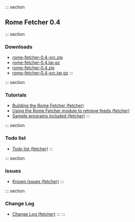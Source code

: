 ::: section
## Rome Fetcher 0.4

::: section
### Downloads

-   [rome-fetcher-0.4-src.zip](./rome-fetcher-0.4-src.zip)
-   [rome-fetcher-0.4.tar.gz](./rome-fetcher-0.4.tar.gz)
-   [rome-fetcher-0.4.zip](./rome-fetcher-0.4.zip)
-   [rome-fetcher-0.4-src.tar.gz](./rome-fetcher-0.4-src.tar.gz)
:::

::: section
### Tutorials

-   [Building the Rome Fetcher
    (fetcher)](../BuildingTheRomeFetcher.html)
-   [Using the Rome Fetcher module to retrieve feeds
    (fetcher)](../UsingTheRomeFetcherModuleToRetrieveFeeds.html)
-   [Sample programs included (fetcher)](../SampleProgramsIncluded.html)
:::

::: section
### Todo list

-   [Todo list (fetcher)](../TodoList.html)
:::

::: section
### Issues

-   [Known Issues (fetcher)](../KnownIssues.html)
:::

::: section
### Change Log

-   [Change Log (fetcher)](../ChangeLog.html)
:::
:::
